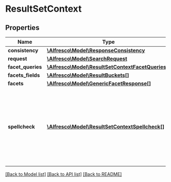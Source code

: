 # ResultSetContext

## Properties
Name | Type | Description | Notes
------------ | ------------- | ------------- | -------------
**consistency** | [**\Alfresco\Model\ResponseConsistency**](ResponseConsistency.md) |  | [optional] 
**request** | [**\Alfresco\Model\SearchRequest**](SearchRequest.md) |  | [optional] 
**facet_queries** | [**\Alfresco\Model\ResultSetContextFacetQueries[]**](ResultSetContextFacetQueries.md) | The counts from facet queries | [optional] 
**facets_fields** | [**\Alfresco\Model\ResultBuckets[]**](ResultBuckets.md) | The counts from field facets | [optional] 
**facets** | [**\Alfresco\Model\GenericFacetResponse[]**](GenericFacetResponse.md) | The faceted response | [optional] 
**spellcheck** | [**\Alfresco\Model\ResultSetContextSpellcheck[]**](ResultSetContextSpellcheck.md) | Suggested corrections  If zero results were found for the original query then a single entry of type \&quot;searchInsteadFor\&quot; will be returned. If alternatives were found that return more results than the original query they are returned as \&quot;didYouMean\&quot; options. The highest quality suggestion is first. | [optional] 

[[Back to Model list]](../README.md#documentation-for-models) [[Back to API list]](../README.md#documentation-for-api-endpoints) [[Back to README]](../README.md)


